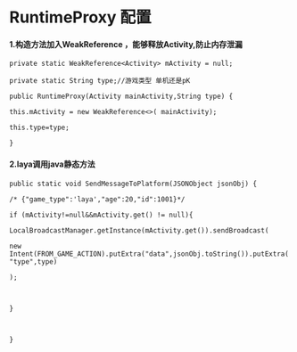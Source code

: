 # RuntimeProxy 配置

#### 1.构造方法加入WeakReference ，能够释放Activity,防止内存泄漏

`private static WeakReference<Activity> mActivity = null;`

`private static String type;//游戏类型 单机还是pK`

`public RuntimeProxy(Activity mainActivity,String type) {`

`this.mActivity = new WeakReference<>( mainActivity);`

`this.type=type;`

`}`

#### 2.laya调用java静态方法

`public static void SendMessageToPlatform(JSONObject jsonObj) {`

`/* {"game_type":'laya',"age":20,"id":1001}*/`

`if (mActivity!=null&&mActivity.get() != null){`

`LocalBroadcastManager.getInstance(mActivity.get()).sendBroadcast(`

`new Intent(FROM_GAME_ACTION).putExtra("data",jsonObj.toString()).putExtra("type",type)`

`);`

` `

`}`

`  
`

`}`

